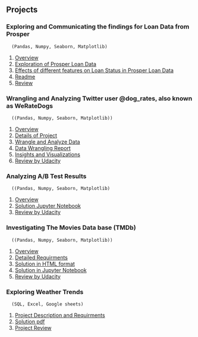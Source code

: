 ## Projects



### Exploring and Communicating the findings for Loan Data from Prosper
      (Pandas, Numpy, Seaborn, Matplotlib)
  1. [Overview](https://github.com/ShaziaZahid/part5_DAND/blob/master/overview.pdf)
  2. [Exploration of Prosper Loan Data](https://github.com/ShaziaZahid/part5_DAND/blob/master/exploration.ipynb)
  3. [Effects of different features on Loan Status in Prosper Loan Data](https://github.com/ShaziaZahid/part5_DAND/blob/master/explanation.ipynb)
  4. [Readme](https://github.com/ShaziaZahid/part5_DAND/blob/master/readme.md)
  5. [Review](https://github.com/ShaziaZahid/part5_DAND/blob/master/review.pdf)

### Wrangling and Analyzing Twitter user @dog_rates, also known as WeRateDogs
      ((Pandas, Numpy, Seaborn, Matplotlib))      
  1. [Overview](https://github.com/ShaziaZahid/part4_DAND/blob/master/overview.pdf)
  2. [Details of Project](https://github.com/ShaziaZahid/part4_DAND/blob/master/detail.pdf)
  3. [Wrangle and Analyze Data](https://github.com/ShaziaZahid/part4_DAND/blob/master/wrangle_act.ipynb)
  4. [Data Wrangling Report](https://github.com/ShaziaZahid/part4_DAND/blob/master/wrangle_report.ipynb)
  5. [Insights and Visualizations](https://github.com/ShaziaZahid/part4_DAND/blob/master/act_report.ipynb)
  6. [Review by Udacity](https://github.com/ShaziaZahid/part4_DAND/blob/master/review.pdf)

### Analyzing A/B Test Results
      ((Pandas, Numpy, Seaborn, Matplotlib)
  1. [Overview](https://github.com/ShaziaZahid/part3_DAND/blob/master/overview.pdf)
  2. [Solution Jupyter Notebook](https://github.com/ShaziaZahid/part3_DAND/blob/master/solution.ipynb)
  3. [Review by Udacity](https://github.com/ShaziaZahid/part3_DAND/blob/master/review.pdf)

### Investigating The Movies Data base (TMDb)
      ((Pandas, Numpy, Seaborn, Matplotlib))
  1. [Overview](https://github.com/ShaziaZahid/part2_DAND/blob/master/overview.pdf)
  2. [Detailed Requirments](https://github.com/ShaziaZahid/part2_DAND/blob/master/detail.pdf)
  3. [Solution in HTML format](https://github.com/ShaziaZahid/part2_DAND/blob/master/re-submit.html)
  4. [Solution in Jupyter Notebook](https://github.com/ShaziaZahid/part2_DAND/blob/master/re-submit.ipynb)
  5. [Review by Udacity](https://github.com/ShaziaZahid/part2_DAND/blob/master/review.pdf)



### Exploring Weather Trends
      (SQL, Excel, Google sheets)
  1. [Project Description and Requirments](https://github.com/ShaziaZahid/part1_DAND/blob/master/Explore%20Weather%20Trends%20-%20Udacity.pdf)
  2. [Solution pdf](https://github.com/ShaziaZahid/part1_DAND/blob/master/Project-1.pdf)
  3. [Project Review](https://github.com/ShaziaZahid/part1_DAND/blob/master/Udacity%20Reviews.pdf)
